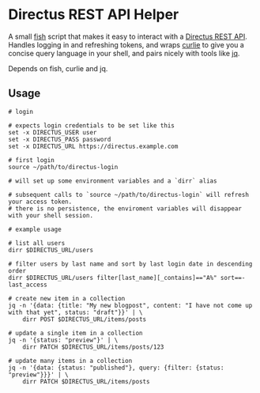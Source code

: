 # Directus REST API Helper

A small [fish](https://fishshell.com/) script that makes it easy to interact with a [Directus REST API](https://directus.io/docs/api). Handles logging in and refreshing tokens, and wraps [curlie](https://github.com/rs/curlie) to give you a concise query language in your shell, and pairs nicely with tools like [jq](https://github.com/jqlang/jq).

Depends on fish, curlie and jq.

## Usage

``` fish
# login

# expects login credentials to be set like this
set -x DIRECTUS_USER user
set -x DIRECTUS_PASS password
set -x DIRECTUS_URL https://directus.example.com

# first login
source ~/path/to/directus-login

# will set up some environment variables and a `dirr` alias

# subsequent calls to `source ~/path/to/directus-login` will refresh your access token.
# there is no persistence, the enviroment variables will disappear with your shell session.

# example usage

# list all users
dirr $DIRECTUS_URL/users

# filter users by last name and sort by last login date in descending order
dirr $DIRECTUS_URL/users filter[last_name][_contains]=="A%" sort==-last_access

# create new item in a collection
jq -n '{data: {title: "My new blogpost", content: "I have not come up with that yet", status: "draft"}}' | \
    dirr POST $DIRECTUS_URL/items/posts

# update a single item in a collection
jq -n '{status: "preview"}' | \
    dirr PATCH $DIRECTUS_URL/items/posts/123

# update many items in a collection
jq -n '{data: {status: "published"}, query: {filter: {status: "preview"}}}' | \
    dirr PATCH $DIRECTUS_URL/items/posts
```
